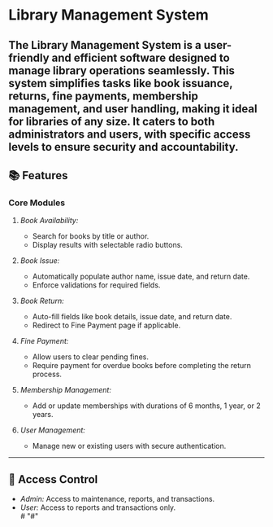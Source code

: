 # Library Management System  

The Library Management System is a user-friendly and efficient software designed to manage library operations seamlessly. This system simplifies tasks like book issuance, returns, fine payments, membership management, and user handling, making it ideal for libraries of any size. It caters to both administrators and users, with specific access levels to ensure security and accountability.
---

## 📚 Features  

### Core Modules  
1. *Book Availability:*  
   - Search for books by title or author.  
   - Display results with selectable radio buttons.  

2. *Book Issue:*  
   - Automatically populate author name, issue date, and return date.  
   - Enforce validations for required fields.  

3. *Book Return:*  
   - Auto-fill fields like book details, issue date, and return date.  
   - Redirect to Fine Payment page if applicable.  

4. *Fine Payment:*  
   - Allow users to clear pending fines.  
   - Require payment for overdue books before completing the return process.  

5. *Membership Management:*  
   - Add or update memberships with durations of 6 months, 1 year, or 2 years.  

6. *User Management:*  
   - Manage new or existing users with secure authentication.  

---

## 🔐 Access Control  

- *Admin:* Access to maintenance, reports, and transactions.  
- *User:* Access to reports and transactions only.  
#    
 "#" 
